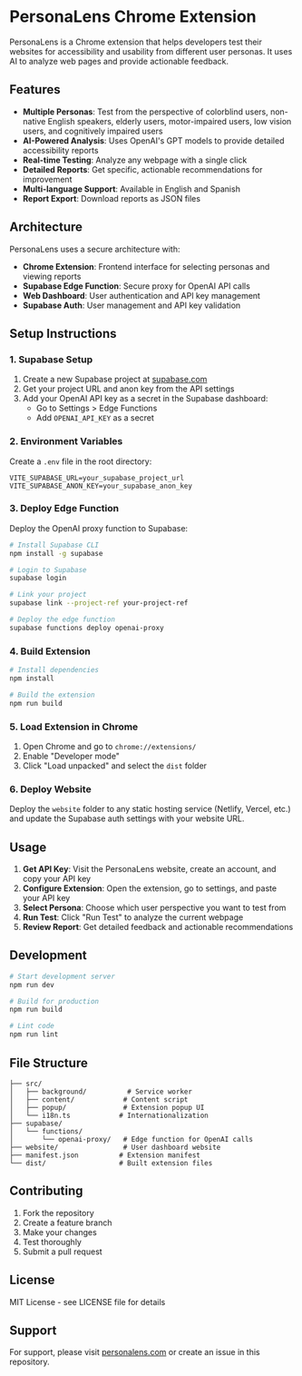 # PersonaLens Chrome Extension

PersonaLens is a Chrome extension that helps developers test their websites for accessibility and usability from different user personas. It uses AI to analyze web pages and provide actionable feedback.

## Features

- **Multiple Personas**: Test from the perspective of colorblind users, non-native English speakers, elderly users, motor-impaired users, low vision users, and cognitively impaired users
- **AI-Powered Analysis**: Uses OpenAI's GPT models to provide detailed accessibility reports
- **Real-time Testing**: Analyze any webpage with a single click
- **Detailed Reports**: Get specific, actionable recommendations for improvement
- **Multi-language Support**: Available in English and Spanish
- **Report Export**: Download reports as JSON files

## Architecture

PersonaLens uses a secure architecture with:
- **Chrome Extension**: Frontend interface for selecting personas and viewing reports
- **Supabase Edge Function**: Secure proxy for OpenAI API calls
- **Web Dashboard**: User authentication and API key management
- **Supabase Auth**: User management and API key validation

## Setup Instructions

### 1. Supabase Setup

1. Create a new Supabase project at [supabase.com](https://supabase.com)
2. Get your project URL and anon key from the API settings
3. Add your OpenAI API key as a secret in the Supabase dashboard:
   - Go to Settings > Edge Functions
   - Add `OPENAI_API_KEY` as a secret

### 2. Environment Variables

Create a `.env` file in the root directory:

```env
VITE_SUPABASE_URL=your_supabase_project_url
VITE_SUPABASE_ANON_KEY=your_supabase_anon_key
```

### 3. Deploy Edge Function

Deploy the OpenAI proxy function to Supabase:

```bash
# Install Supabase CLI
npm install -g supabase

# Login to Supabase
supabase login

# Link your project
supabase link --project-ref your-project-ref

# Deploy the edge function
supabase functions deploy openai-proxy
```

### 4. Build Extension

```bash
# Install dependencies
npm install

# Build the extension
npm run build
```

### 5. Load Extension in Chrome

1. Open Chrome and go to `chrome://extensions/`
2. Enable "Developer mode"
3. Click "Load unpacked" and select the `dist` folder

### 6. Deploy Website

Deploy the `website` folder to any static hosting service (Netlify, Vercel, etc.) and update the Supabase auth settings with your website URL.

## Usage

1. **Get API Key**: Visit the PersonaLens website, create an account, and copy your API key
2. **Configure Extension**: Open the extension, go to settings, and paste your API key
3. **Select Persona**: Choose which user perspective you want to test from
4. **Run Test**: Click "Run Test" to analyze the current webpage
5. **Review Report**: Get detailed feedback and actionable recommendations

## Development

```bash
# Start development server
npm run dev

# Build for production
npm run build

# Lint code
npm run lint
```

## File Structure

```
├── src/
│   ├── background/          # Service worker
│   ├── content/            # Content script
│   ├── popup/              # Extension popup UI
│   └── i18n.ts            # Internationalization
├── supabase/
│   └── functions/
│       └── openai-proxy/   # Edge function for OpenAI calls
├── website/                # User dashboard website
├── manifest.json          # Extension manifest
└── dist/                  # Built extension files
```

## Contributing

1. Fork the repository
2. Create a feature branch
3. Make your changes
4. Test thoroughly
5. Submit a pull request

## License

MIT License - see LICENSE file for details

## Support

For support, please visit [personalens.com](https://personalens.com) or create an issue in this repository.